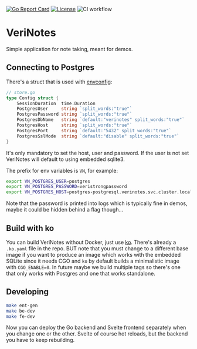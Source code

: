 [![Go Report Card](https://goreportcard.com/badge/github.com/verifa/verinotes)](https://goreportcard.com/report/github.com/verifa/verinotes)
[![License](https://img.shields.io/badge/License-Apache_2.0-blue.svg)](https://opensource.org/licenses/Apache-2.0)
![CI workflow](https://github.com/verifa/verinotes/actions/workflows/ci.yaml/badge.svg)

# VeriNotes

Simple application for note taking, meant for demos.

## Connecting to Postgres

There's a struct that is used with [envconfig](https://github.com/kelseyhightower/envconfig):

```go
// store.go
type Config struct {
	SessionDuration  time.Duration
	PostgresUser     string `split_words:"true"`
	PostgresPassword string `split_words:"true"`
	PostgresDbName   string `default:"verinotes" split_words:"true"`
	PostgresHost     string `split_words:"true"`
	PostgresPort     string `default:"5432" split_words:"true"`
	PostgresSslMode  string `default:"disable" split_words:"true"`
}
```

It's only mandatory to set the host, user and password. If the user is not set VeriNotes will default to using embedded sqlite3.

The prefix for env variables is `VN`, for example:

```bash
export VN_POSTGRES_USER=postgres
export VN_POSTGRES_PASSWORD=veristrongpassword
export VN_POSTGRES_HOST=postgres-postgresql.verinotes.svc.cluster.local
```

Note that the password is printed into logs which is typically fine in demos, maybe it could be hidden behind a flag though...

## Build with ko

You can build VeriNotes without Docker, just use [ko](https://ko.build). There's already a `.ko.yaml` file in the repo. BUT note that you must change to a different base image if you want to produce an image which works with the embedded SQLite since it needs CGO and `ko` by default builds a minimalistic image with `CGO_ENABLE=0`. In future maybe we build multiple tags so there's one that only works with Postgres and one that works standalone.

## Developing

```bash
make ent-gen
make be-dev
make fe-dev
```

Now you can deploy the Go backend and Svelte frontend separately when you change one or the other. Svelte of course hot reloads, but the backend you have to keep rebuilding.

